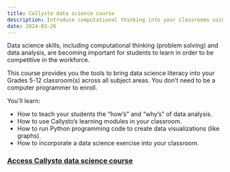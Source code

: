 ```yaml
---
title: Callysto data science course
description: Introduce computational thinking into your classrooms using Jupyter Notebook technology and learning resources developed by Callysto.
date: 2024-03-26
---
```

<p>Data science skills, including computational thinking (problem solving) and data analysis, are becoming important for students to learn in order to be competitive in the workforce.</p>

<p>This course provides you the tools to bring data science literacy into your Grades 5-12 classroom(s) across all subject areas. You don’t need to be a computer programmer to enroll.</p>

<p>You'll learn:</p>
<ul>
<li>How to teach your students the “how’s” and “why’s” of data analysis.</li>
<li>How to use Callysto’s learning modules in your classroom.</li>
<li>How to run Python programming code to create data visualizations (like graphs).</li>
<li>How to incorporate a data science exercise into your classroom.</li>
</ul>

<h3><a href="https://callysto.github.io/callysto-and-data-science/intro.html" target="_blank"> Access Callysto data science course</a></h3>